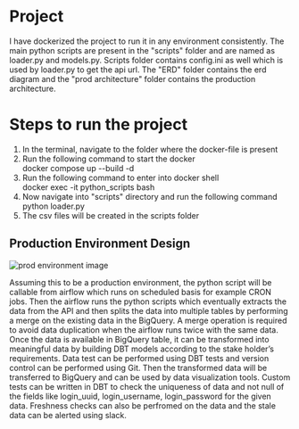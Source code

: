# Project

I have dockerized the project to run it in any environment consistently. The main python scripts are present in the "scripts" folder and are named as loader.py and models.py. Scripts folder contains config.ini as well which is used by loader.py to get the api url. The "ERD" folder contains the erd diagram and the "prod architecture" folder contains the production architecture.


# Steps to run the project
1. In the terminal, navigate to the folder where the docker-file is present
2. Run the following command to start the docker <br />
    docker compose up --build -d
3. Run the following command to enter into docker shell <br />
    docker exec -it python_scripts bash
4. Now navigate into "scripts" directory and run the following command <br />
    python loader.py
5. The csv files will be created in the scripts folder

## Production Environment Design

![prod environment image](https://github.com/sustech7/branch-randomeuser-api/blob/main/prod%20architecture/architecture%20diagram.png)


Assuming this to be a production environment, the python script will be callable from airflow which runs on scheduled basis for example CRON jobs. Then the airflow runs the python scripts which eventually extracts the data from the API and then splits the data into multiple tables by performing a merge on the existing data in the BigQuery. A merge operation is required to avoid data duplication when the airflow runs twice with the same data. Once the data is available in BigQuery table, it can be transformed into meaningful data by building DBT models according to the stake holder’s requirements. Data test can be performed using DBT tests and version control can be performed using Git. Then the transformed data will be transferred to BigQuery and can be used by data visualization tools. Custom tests can be written in DBT to check the uniqueness of data and not null of the fields like login_uuid, login_username, login_password for the given data. Freshness checks can also be perfromed on the data and the stale data can be alerted using slack.


